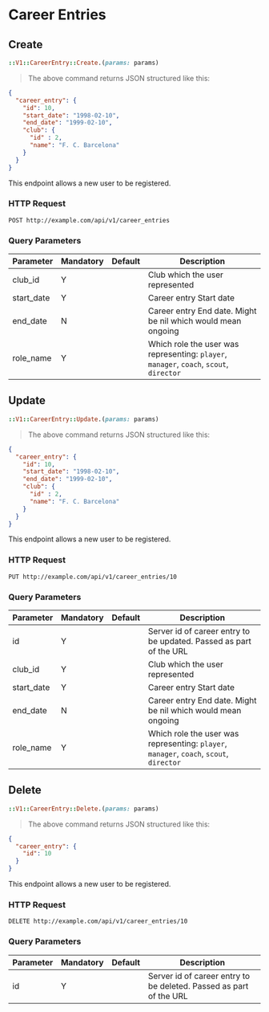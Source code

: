 # Career Entries

## Create

```ruby
::V1::CareerEntry::Create.(params: params)
```

> The above command returns JSON structured like this:

```json
{
  "career_entry": {
    "id": 10,
    "start_date": "1998-02-10",
    "end_date": "1999-02-10",
    "club": {
      "id" : 2,
      "name": "F. C. Barcelona"
    }
  }
}
```

This endpoint allows a new user to be registered.

### HTTP Request

`POST http://example.com/api/v1/career_entries`

### Query Parameters

Parameter | Mandatory | Default | Description
--------- | --------- | ------- | -----------
club_id | Y | | Club which the user represented
start_date | Y | | Career entry Start date
end_date | N |  | Career entry End date. Might be nil which would mean ongoing
role_name | Y | | Which role the user was representing: `player`, `manager`, `coach`, `scout`, `director`

## Update

```ruby
::V1::CareerEntry::Update.(params: params)
```

> The above command returns JSON structured like this:

```json
{
  "career_entry": {
    "id": 10,
    "start_date": "1998-02-10",
    "end_date": "1999-02-10",
    "club": {
      "id" : 2,
      "name": "F. C. Barcelona"
    }
  }
}
```

This endpoint allows a new user to be registered.

### HTTP Request

`PUT http://example.com/api/v1/career_entries/10`

### Query Parameters

Parameter | Mandatory | Default | Description
--------- | --------- | ------- | -----------
id | Y |  | Server id of career entry to be updated. Passed as part of the URL
club_id | Y | | Club which the user represented
start_date | Y | | Career entry Start date
end_date | N |  | Career entry End date. Might be nil which would mean ongoing
role_name | Y | | Which role the user was representing: `player`, `manager`, `coach`, `scout`, `director`

## Delete

```ruby
::V1::CareerEntry::Delete.(params: params)
```

> The above command returns JSON structured like this:

```json
{
  "career_entry": {
    "id": 10
  }
}
```

This endpoint allows a new user to be registered.

### HTTP Request

`DELETE http://example.com/api/v1/career_entries/10`

### Query Parameters

Parameter | Mandatory | Default | Description
--------- | --------- | ------- | -----------
id | Y |  | Server id of career entry to be deleted. Passed as part of the URL
